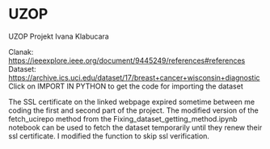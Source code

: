 # UZOP
UZOP Projekt Ivana Klabucara

Clanak: https://ieeexplore.ieee.org/document/9445249/references#references
Dataset: https://archive.ics.uci.edu/dataset/17/breast+cancer+wisconsin+diagnostic
Click on IMPORT IN PYTHON to get the code for importing the dataset

The SSL certificate on the linked webpage expired sometime between me coding the first and second part of the project. The modified version of the fetch_ucirepo method from the Fixing_dataset_getting_method.ipynb notebook can be used to fetch the dataset temporarily until they renew their ssl certificate. I modified the function to skip ssl verification.
